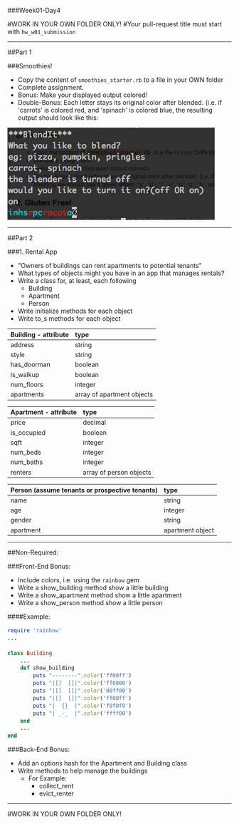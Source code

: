 ###Week01-Day4


#WORK IN YOUR OWN FOLDER ONLY!
#Your pull-request title must start with `hw_w01_submission`

---

##Part 1

###Smoothies!
- Copy the content of `smoothies_starter.rb` to a file in your OWN folder
- Complete assignment.
- Bonus: Make your displayed output colored!
- Double-Bonus: Each letter stays its original color after blended.  (i.e. if 'carrots' is colored red, and 'spinach' is colored blue, the resulting output should look like this:

 ![smoothie color](./ASSIGNMENT_FILES/smoothie/smoothie_color.png)

---

##Part 2

###1. Rental App
- "Owners of buildings can rent apartments to potential tenants"
- What types of objects might you have in an app that manages rentals?
- Write a class for, at least, each following
	- Building
	- Apartment
	- Person
- Write initialize methods for each object
- Write to_s methods for each object

|Building - attribute|type|
|:----------|:-----------|
|address|string|
|style|string|
|has_doorman|boolean|
|is_walkup|boolean|
|num_floors|integer|
|apartments|array of apartment objects|

|Apartment - attribute|type|
|:----------|:-----------|
|price|decimal|
|is_occupied|boolean|
|sqft|integer|
|num_beds|integer|
|num_baths|integer|
|renters|array of person objects|

|Person (assume tenants or prospective tenants)|type|
|:----------|:-----------|
|name|string|
|age|integer|
|gender|string|
|apartment|apartment object|



---

##Non-Required:

###Front-End Bonus:
- Include colors, i.e. using the `rainbow` gem
- Write a show_building method show a little building
- Write a show_apartment method show a little apartment
- Write a show_person method show a little person

####Example:
```ruby
require 'rainbow'
...

class Building
	...
	def show_building
		puts "--------".color('ff00ff')
		puts "|[]  []|".color('ff0000')
		puts "|[]  []|".color('00ff00')
		puts "|[]  []|".color('ff00ff')
		puts "|  {}  |".color('f0f0f0')
		puts "| _-_  |".color('ffff00')
	end
	...
end

```

###Back-End Bonus:
- Add an options hash for the Apartment and Building class
- Write methods to help manage the buildings
	- For Example:
		- collect_rent
		- evict_renter

---

#WORK IN YOUR OWN FOLDER ONLY!
